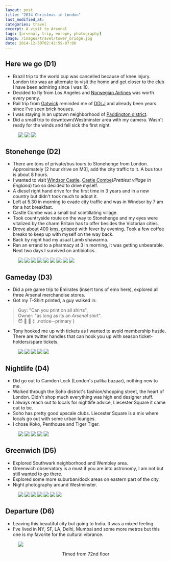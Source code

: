 ```yaml
---
layout: post
title: "2014 Christmas in London"
last_modified_at:
categories: travel
excerpt: A visit to Arsenal
tags: [arsenal, trip, europe, photography]
image: /images/travel/tower_bridge.jpg
date: 2014-12-30T02:42:59-07:00
---
```


## Here we go (D1)
- Brazil trip to the world cup was cancelled because of knee injury. London trip was an alternate to visit the home and get closer to the club I have been admiring since I was 10.
- Decided to fly from Los Angeles and [Norwegian Airlines](http://www.norwegian.com/us/) was worth every penny.
- Rail trip from <a href="https://maps.google.com/maps?q=Gatwick+Airport/" class="popup-gmaps">Gatwick</a> reminded me of [DDLJ](https://farm4.staticflickr.com/3759/20037286520_794452abfe_o.png) and already been years since I've seen brick houses.
- I was staying in an uptown neighborhood of <a href="https://maps.google.com/maps?q=Paddington+London/" class="popup-gmaps">Paddington district</a>.
- Did a small trip to downtown/Westminster area with my camera. Wasn't ready for the winds and fell sick the first night.

<figure class="third">
    <a href="https://farm9.staticflickr.com/8838/18088875139_07f466b261_b.jpg" title="Next to tower"><img src="https://farm9.staticflickr.com/8838/18088875139_07f466b261_m.jpg"></a>
    <a href="https://farm9.staticflickr.com/8789/18248611296_4e2096f9de_b.jpg" title="Tunnel"><img src="https://farm9.staticflickr.com/8789/18248611296_4e2096f9de_m.jpg"></a>
    <a href="https://farm8.staticflickr.com/7706/18115104151_2b7f3cd1f5_b.jpg" title="Walking thames-side"><img src="https://farm8.staticflickr.com/7706/18115104151_2b7f3cd1f5_m.jpg"></a>
</figure>

## Stonehenge (D2)
- There are tons of private/bus tours to Stonehenge from London. Approximately [2 hour drive on M3], add the city traffic to it. A bus tour is about 8 hours.
- I wanted to visit <a href="https://maps.google.com/maps?q=Windsor+Castle+London" class="popup-gmaps">Windsor Castle</a>, [Castle Combe](https://sites.google.com/site/castlecombewiltshire/)(_Prettiest village in England_) too so decided to drive myself.
- A diesel right hand drive for the first time in 3 years and in a new country but didn't took much to adopt it.
- Left at 5.30 in morning to evade city traffic and was in Windsor by 7 am for a hot breakfast.
- Castle Combe was a small but scintillating village.
- Took countryside route on the way to Stonehenge and my eyes were vitalized by the charm Britain has to offer besides the Victorian cities.
- <a href="https://www.google.com/maps/embed/v1/directions?origin=London,+United+Kingdom&destination=Castle+Combe,+United+Kingdom&key={{ site.extras.google-maps}}" class="popup-gmaps">Drove about 400 kms</a>, gripped with fever by evening. Took a few coffee breaks to keep up with myself on the way back.
- Back by night had my usual Lamb shawarma.
- Ran an errand to a pharmacy at 3 in morning, it was getting unbearable. Next two days I survived on antibiotics.

<figure class="third">
    <a href="https://farm8.staticflickr.com/7723/17926136478_51d93f09b7_b.jpg" title="Deserted early morning, Windsor."><img src="https://farm8.staticflickr.com/7723/17926136478_51d93f09b7_m.jpg"></a>
    <a href="https://farm9.staticflickr.com/8819/18110595932_1bd451b4fe_b.jpg" title="Windsor Castle long walk"><img src="https://farm9.staticflickr.com/8819/18110595932_1bd451b4fe_m.jpg"></a>
    <a href="https://farm8.staticflickr.com/7724/18110571582_858b5ed249_b.jpg" title="Entering Castle Combe village"><img src="https://farm8.staticflickr.com/7724/18110571582_858b5ed249_m.jpg"></a>
    <a href="https://farm9.staticflickr.com/8788/18115019381_9b855fa28b_b.jpg" title="Castle Combe."><img src="https://farm9.staticflickr.com/8788/18115019381_9b855fa28b_m.jpg"></a>
    <a href="https://farm9.staticflickr.com/8843/18115027331_2b746847e5_b.jpg" title="Canal by the village."><img src="https://farm9.staticflickr.com/8843/18115027331_2b746847e5_m.jpg"></a>
    <a href="https://farm8.staticflickr.com/7791/17493448933_22267369a0_b.jpg" title="Median of the village."><img src="https://farm8.staticflickr.com/7791/17493448933_22267369a0_m.jpg"></a>
    <a href="https://farm1.staticflickr.com/333/20279190475_0b25c4a75e_b.jpg" title="My ride - Turbocharged diesel VW Golf"><img src="https://farm1.staticflickr.com/333/20279190475_0b25c4a75e_m.jpg"></a>
    <a href="https://farm8.staticflickr.com/7679/18115048621_5a34f9b948_b.jpg" title="More Castle Combe."><img src="https://farm8.staticflickr.com/7679/18115048621_5a34f9b948_m.jpg"></a>
    <a href="https://farm9.staticflickr.com/8858/18088834629_f879467bb1_b.jpg" title="Stonehenge."><img src="https://farm9.staticflickr.com/8858/18088834629_f879467bb1_m.jpg"></a>
</figure>

## Gameday (D3)
- Did a pre game trip to Emirates (insert tons of emo here), explored all three Arsenal merchandise stores.
- Got my T-Shirt printed, a guy walked in:

> Guy: "Can you print on all shirts",<br />
Owner: "as long as its an *Arsenal* shirt". <br />
:smiling_imp: :facepunch: :clap:
{: .notice--primary }

- Tony hooked me up with tickets as I wanted to avoid membership hustle. There are twitter handles that can hook you up with season ticket-holders/spare tickets.

<!-- images and t shirt printing video -->
<figure class="third">
    <a href="https://www.youtube.com/watch?v=zayyIj3Sde8" title="Getting a personalised shirt" class="popup-youtube"><img src="https://farm1.staticflickr.com/442/19656674524_01470c92a0_z.jpg"></a>
    <a href="https://farm9.staticflickr.com/8852/18113975775_68bab3971f_b.jpg" title="The Armory."><img src="https://farm9.staticflickr.com/8852/18113975775_68bab3971f_m.jpg"></a>
    <a href="https://farm1.staticflickr.com/418/20091225558_5e8a8ddaec_b.jpg" title="Gameday Vendors."><img src="https://farm1.staticflickr.com/418/20091225558_5e8a8ddaec_m.jpg"></a>
    <a href="https://farm1.staticflickr.com/503/20279248175_e17fbb2e65_b.jpg" title="I am game."><img src="https://farm1.staticflickr.com/503/20279248175_e17fbb2e65_m.jpg"></a>
    <a href="https://farm1.staticflickr.com/488/20279256695_b2020321f5_b.jpg" title="This is epic."><img src="https://farm1.staticflickr.com/488/20279256695_b2020321f5_m.jpg"></a>
</figure>

## Nightlife (D4)
- Did go out to Camden Lock (London's palika bazaar), nothing new to me.
- Walked through the Soho district's fashion/shopping street, the heart of London. Didn't shop much everything was high end designer stuff.
- I always reach out to locals for nightlife advice, Liecester Square it came out to be.
- Soho has pretty good upscale clubs. Liecester Square is a mix where locals go out with some urban lounges.
- I chose Koko, Penthouse and Tiger Tiger.

<figure class="third">
    <a href="https://farm9.staticflickr.com/8888/17926357818_c2a638dd63_b.jpg" title="Bond Street."><img src="https://farm9.staticflickr.com/8888/17926357818_c2a638dd63_m.jpg"></a>
    <a href="https://farm9.staticflickr.com/8758/18114261965_e5a70262b9_b.jpg" title="Palika :P."><img src="https://farm9.staticflickr.com/8758/18114261965_e5a70262b9_m.jpg"></a>
    <a href="https://farm9.staticflickr.com/8787/18114267635_81cdf32d1d_b.jpg" title="Soho @ Piccadilly circus."><img src="https://farm9.staticflickr.com/8787/18114267635_81cdf32d1d_m.jpg"></a>
    <a href="https://farm8.staticflickr.com/7730/17491641734_e193ec8929_b.jpg" title="Trafalgar Square."><img src="https://farm8.staticflickr.com/7730/17491641734_e193ec8929_m.jpg"></a>
    <a href="https://farm9.staticflickr.com/8769/17493368783_118e2b30a2_b.jpg" title="I don't remember, let's skip this."><img src="https://farm9.staticflickr.com/8769/17493368783_118e2b30a2_m.jpg"></a>
</figure>

## Greenwich (D5)
- Explored Southwark neighborhood and Wembley area.
- Greenwich observatory is a must if you are into astronomy, I am not but still wanted to go there.
- Explored some more suburban/dock areas on eastern part of the city.
- Night photography around Westminster.

<figure class="third">
    <a href="https://farm8.staticflickr.com/7795/18087182758_e47abafba1_b.jpg" title="Cityscape 1."><img src="https://farm8.staticflickr.com/7795/18087182758_e47abafba1_m.jpg"></a>
    <a href="https://farm8.staticflickr.com/7728/18248583826_cd4a154189_b.jpg" title="Cityscape 2."><img src="https://farm8.staticflickr.com/7728/18248583826_cd4a154189_m.jpg"></a>
    <a href="https://farm9.staticflickr.com/8847/17654384413_895913db91_b.jpg" title="Across Tate Modern/Shard."><img src="https://farm9.staticflickr.com/8847/17654384413_895913db91_m.jpg"></a>
    <a href="https://farm9.staticflickr.com/8770/17491648104_9dce971792_b.jpg" title="Prime Meridian."><img src="https://farm9.staticflickr.com/8770/17491648104_9dce971792_m.jpg"></a>
    <a href="https://farm9.staticflickr.com/8839/18087302790_75ea804a64_b.jpg" title="St. Paul's Cathedral."><img src="https://farm9.staticflickr.com/8839/18087302790_75ea804a64_m.jpg"></a>
    <a href="https://farm8.staticflickr.com/7766/18276352301_50c8ca8492_b.jpg" title="Big Ben."><img src="https://farm8.staticflickr.com/7766/18276352301_50c8ca8492_m.jpg"></a>
    <a href="https://farm9.staticflickr.com/8888/18248529236_949dfc061d_b.jpg" title="London Eye."><img src="https://farm9.staticflickr.com/8888/18248529236_949dfc061d_m.jpg"></a>
</figure>

## Departure (D6)
- Leaving this beautiful city but going to India. It was a mixed feeling.
- I've lived in NY, SF, LA, Delhi, Mumbai and some more metros but this one is my favorite for the cultural vibrance.

<figure>
    <a href="https://farm9.staticflickr.com/8893/17926595530_42ee9e10f1_b.jpg" title="From the Shard."><img src="https://farm9.staticflickr.com/8893/17926595530_42ee9e10f1_c.jpg"></a>
</figure>
<figcaption>
    <center>Timed from 72nd floor</center>
</figcaption>
